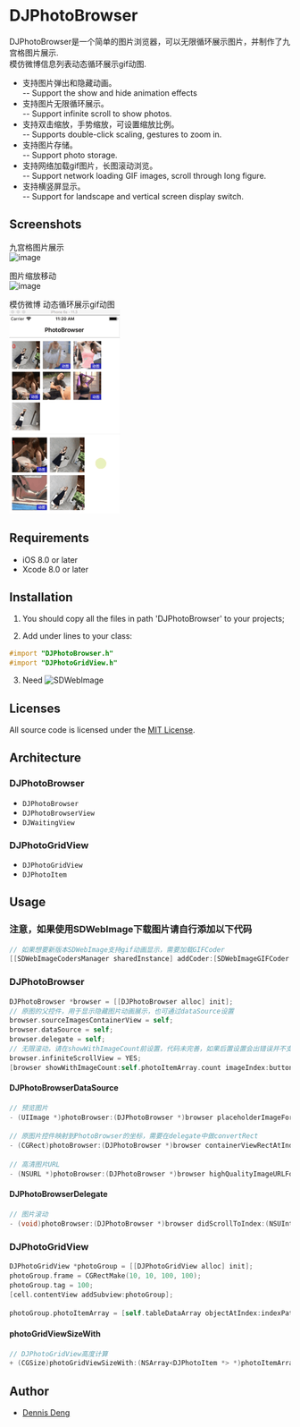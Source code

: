 DJPhotoBrowser
==============

DJPhotoBrowser是一个简单的图片浏览器，可以无限循环展示图片，并制作了九宫格图片展示. <br/>
模仿微博信息列表动态循环展示gif动图. <br/>

* 支持图片弹出和隐藏动画。<br/>
-- Support the show and hide animation effects
* 支持图片无限循环展示。<br/>
-- Support infinite scroll to show photos.
* 支持双击缩放，手势缩放，可设置缩放比例。<br/>
-- Supports double-click scaling, gestures to zoom in.
* 支持图片存储。<br/>
-- Support photo storage.
* 支持网络加载gif图片，长图滚动浏览。<br/>
-- Support network loading GIF images, scroll through long figure.
* 支持横竖屏显示。<br/>
-- Support for landscape and vertical screen display switch.

## Screenshots
九宫格图片展示 <br/>
![image](/photoBrowser1.gif)

图片缩放移动 <br/>
![image](/photoBrowser2.gif)

模仿微博 动态循环展示gif动图<br/>
![image](/photoBrowser3.gif)

## Requirements

- iOS 8.0 or later
- Xcode 8.0 or later

## Installation

1. You should copy all the files in path 'DJPhotoBrowser' to your projects;

2. Add under lines to your class:
``` objective-c
#import "DJPhotoBrowser.h"
#import "DJPhotoGridView.h"
```
3. Need ![SDWebImage](https://github.com/rs/SDWebImage/)

## Licenses

All source code is licensed under the [MIT License](https://github.com/iunion/DJKit/blob/master/LICENSE).


## Architecture

### DJPhotoBrowser

- `DJPhotoBrowser`
- `DJPhotoBrowserView`
- `DJWaitingView`

### DJPhotoGridView

- `DJPhotoGridView`
- `DJPhotoItem`

## Usage

### 注意，如果使用SDWebImage下载图片请自行添加以下代码
``` objective-c
// 如果想要新版本SDWebImage支持gif动画显示，需要加载GIFCoder
[[SDWebImageCodersManager sharedInstance] addCoder:[SDWebImageGIFCoder sharedCoder]];
```

### DJPhotoBrowser
``` objective-c
DJPhotoBrowser *browser = [[DJPhotoBrowser alloc] init];
// 原图的父控件，用于显示隐藏图片动画展示，也可通过dataSource设置
browser.sourceImagesContainerView = self;
browser.dataSource = self;
browser.delegate = self;
// 无限滚动，请在showWithImageCount前设置，代码未完善，如果后置设置会出错误并不支持重新设置
browser.infiniteScrollView = YES;
[browser showWithImageCount:self.photoItemArray.count imageIndex:button.tag];
```

#### DJPhotoBrowserDataSource
``` objective-c
// 预览图片
- (UIImage *)photoBrowser:(DJPhotoBrowser *)browser placeholderImageForIndex:(NSUInteger)index;

// 原图片控件映射到PhotoBrowser的坐标，需要在delegate中做convertRect
- (CGRect)photoBrowser:(DJPhotoBrowser *)browser containerViewRectAtIndex:(NSUInteger)index;

// 高清图片URL
- (NSURL *)photoBrowser:(DJPhotoBrowser *)browser highQualityImageURLForIndex:(NSUInteger)index;
```

#### DJPhotoBrowserDelegate
``` objective-c
// 图片滚动
- (void)photoBrowser:(DJPhotoBrowser *)browser didScrollToIndex:(NSUInteger)index;
```

### DJPhotoGridView
``` objective-c
DJPhotoGridView *photoGroup = [[DJPhotoGridView alloc] init];
photoGroup.frame = CGRectMake(10, 10, 100, 100);
photoGroup.tag = 100;
[cell.contentView addSubview:photoGroup];

photoGroup.photoItemArray = [self.tableDataArray objectAtIndex:indexPath.row];
```

#### photoGridViewSizeWith
``` objective-c
// DJPhotoGridView高度计算
+ (CGSize)photoGridViewSizeWith:(NSArray<DJPhotoItem *> *)photoItemArray;
```

## Author
- [Dennis Deng](https://github.com/iunion)

